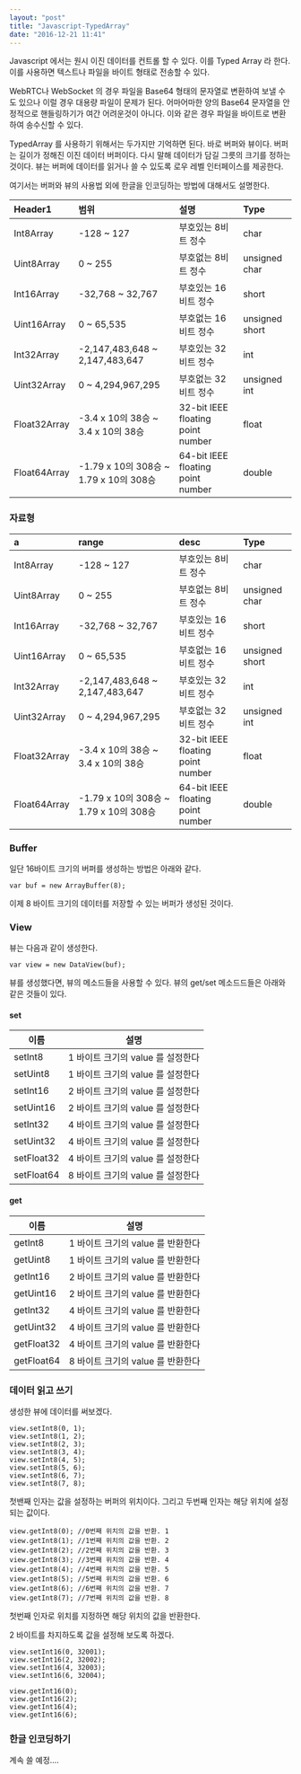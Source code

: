 ```yaml
---
layout: "post"
title: "Javascript-TypedArray"
date: "2016-12-21 11:41"
---
```


Javascript 에서는 원시 이진 데이터를 컨트롤 할 수 있다. 이를 Typed Array 라 한다.
이를 사용하면 텍스트나 파일을 바이트 형태로 전송할 수 있다.

WebRTC나 WebSocket 의 경우 파일을 Base64 형태의 문자열로 변환하여 보낼 수도 있으나 이럴 경우 대용량 파일이 문제가 된다. 어마어마한 양의 Base64 문자열을 안정적으로 핸들링하기가 여간 어려운것이 아니다. 이와 같은 경우 파일을 바이트로 변환하여 송수신할 수 있다.

TypedArray 를 사용하기 위해서는 두가지만 기억하면 된다. 바로 버퍼와 뷰이다. 버퍼는 길이가 정해진 이진 데이터 버퍼이다. 다시 말해 데이터가 담길 그릇의 크기를 정하는 것이다. 뷰는 버퍼에 데이터를 읽거나 쓸 수 있도록 로우 레벨 인터페이스를 제공한다.

여기서는 버퍼와 뷰의 사용법 외에 한글을 인코딩하는 방법에 대해서도 설명한다.



| Header1 | 범위    | 설명     | Type    |
|:--------|:-------|:--------|:--------|
| Int8Array | -128 ~ 127 | 부호있는 8비트 정수 | char |
| Uint8Array | 0 ~ 255 | 부호없는 8비트 정수 | unsigned char |
| Int16Array | -32,768 ~ 32,767 | 부호있는 16비트 정수 | short |
| Uint16Array | 0 ~ 65,535 | 부호없는 16비트 정수 |	unsigned short |
| Int32Array | -2,147,483,648 ~ 2,147,483,647 |	부호있는 32비트 정수 | int |
| Uint32Array | 0 ~ 4,294,967,295 | 부호없는 32비트 정수 | unsigned int |
| Float32Array | -3.4 x 10의 38승 ~ 3.4 x 10의 38승 | 32-bit IEEE floating point number | float |
| Float64Array | -1.79 x 10의 308승 ~ 1.79 x 10의 308승 | 64-bit IEEE floating point number | double |

### 자료형
| a       | range   | desc    | Type    |
|:--------|:--------|:--------|:--------|
| Int8Array | -128 ~ 127 | 부호있는 8비트 정수 | char |
| Uint8Array | 0 ~ 255 | 부호없는 8비트 정수 | unsigned char |
| Int16Array | -32,768 ~ 32,767 | 부호있는 16비트 정수 | short |
| Uint16Array | 0 ~ 65,535 | 부호없는 16비트 정수 |	unsigned short |
| Int32Array | -2,147,483,648 ~ 2,147,483,647 |	부호있는 32비트 정수 | int |
| Uint32Array | 0 ~ 4,294,967,295 | 부호없는 32비트 정수 | unsigned int |
| Float32Array | -3.4 x 10의 38승 ~ 3.4 x 10의 38승 | 32-bit IEEE floating point number | float |
| Float64Array | -1.79 x 10의 308승 ~ 1.79 x 10의 308승 | 64-bit IEEE floating point number | double |


### Buffer
일단 16바이트 크기의 버퍼를 생성하는 방법은 아래와 같다.

```
var buf = new ArrayBuffer(8);
```

이제 8 바이트 크기의 데이터를 저장할 수 있는 버퍼가 생성된 것이다.

### View
뷰는 다음과 같이 생성한다.

```
var view = new DataView(buf);
```

뷰를 생성했다면, 뷰의 메소드들을 사용할 수 있다. 뷰의 get/set 메소드드들은 아래와 같은 것들이 있다.

#### set
| 이름 | 설명 |
| -------- | -------- |
| setInt8 | 1 바이트 크기의 value 를 설정한다 |
| setUint8 | 1 바이트 크기의 value 를 설정한다 |
| setInt16 | 2 바이트 크기의 value 를 설정한다 |
| setUint16 | 2 바이트 크기의 value 를 설정한다 |
| setInt32 | 4 바이트 크기의 value 를 설정한다 |
| setUint32 | 4 바이트 크기의 value 를 설정한다 |
| setFloat32 | 4 바이트 크기의 value 를 설정한다 |
| setFloat64 | 8 바이트 크기의 value 를 설정한다 |

#### get
| 이름 | 설명 |
| ----- | ----- |
| getInt8 | 1 바이트 크기의 value 를 반환한다 |
| getUint8 | 1 바이트 크기의 value 를 반환한다 |
| getInt16 | 2 바이트 크기의 value 를 반환한다 |
| getUint16 | 2 바이트 크기의 value 를 반환한다 |
| getInt32 | 4 바이트 크기의 value 를 반환한다 |
| getUint32 | 4 바이트 크기의 value 를 반환한다 |
| getFloat32 | 4 바이트 크기의 value 를 반환한다 |
| getFloat64 | 8 바이트 크기의 value 를 반환한다 |

### 데이터 읽고 쓰기
생성한 뷰에 데이터를 써보겠다.

```
view.setInt8(0, 1);
view.setInt8(1, 2);
view.setInt8(2, 3);
view.setInt8(3, 4);
view.setInt8(4, 5);
view.setInt8(5, 6);
view.setInt8(6, 7);
view.setInt8(7, 8);
```

첫밴째 인자는 값을 설정하는 버퍼의 위치이다. 그리고 두번째 인자는 해당 위치에 설정되는 값이다.

```
view.getInt8(0); //0번째 위치의 값을 반환. 1
view.getInt8(1); //1번째 위치의 값을 반환. 2
view.getInt8(2); //2번째 위치의 값을 반환. 3
view.getInt8(3); //3번째 위치의 값을 반환. 4
view.getInt8(4); //4번째 위치의 값을 반환. 5
view.getInt8(5); //5번째 위치의 값을 반환. 6
view.getInt8(6); //6번째 위치의 값을 반환. 7
view.getInt8(7); //7번째 위치의 값을 반환. 8
```

첫번째 인자로 위치를 지정하면 해당 위치의 값을 반환한다.

2 바이트를 차지하도록 값을 설정해 보도록 하겠다.

```
view.setInt16(0, 32001);
view.setInt16(2, 32002);
view.setInt16(4, 32003);
view.setInt16(6, 32004);
```

```
view.getInt16(0);
view.getInt16(2);
view.getInt16(4);
view.getInt16(6);
```


### 한글 인코딩하기


계속 쓸 예정....
